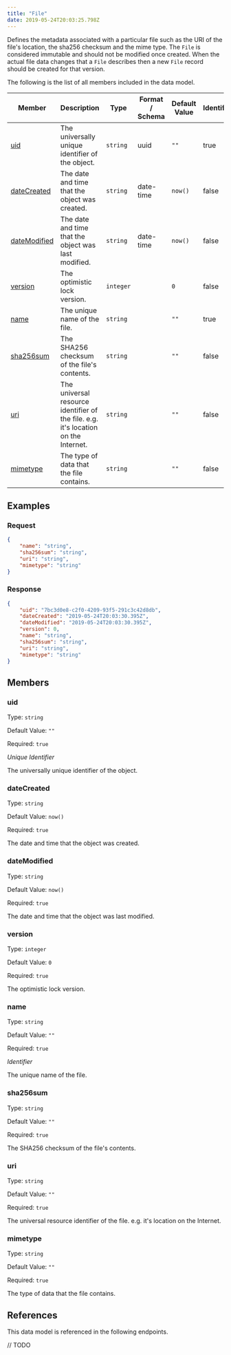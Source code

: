 ```yaml
---
title: "File"
date: 2019-05-24T20:03:25.798Z
---
```


Defines the metadata associated with a particular file such as the URI of the file's location, the sha256 checksum and the mime type. The `File` is considered immutable and should not be modified once created. When the actual file data changes that a `File` describes then a new `File` record should be created for that version.

The following is the list of all members included in the data model.

| Member            | Description                         | Type | Format / Schema | Default Value | Identifier | Unique | Required |
| ----------------- | ----------------------------------- | ---- | ------ | ------------- | ---------- | ------ | -------- |
| [uid](#uid) | The universally unique identifier of the object. | `string` | uuid | `""` | true | true | true |
| [dateCreated](#dateCreated) | The date and time that the object was created. | `string` | date-time | `now()` | false | false | true |
| [dateModified](#dateModified) | The date and time that the object was last modified. | `string` | date-time | `now()` | false | false | true |
| [version](#version) | The optimistic lock version. | `integer` |  | `0` | false | false | true |
| [name](#name) | The unique name of the file. | `string` |  | `""` | true | false | true |
| [sha256sum](#sha256sum) | The SHA256 checksum of the file's contents. | `string` |  | `""` | false | false | true |
| [uri](#uri) | The universal resource identifier of the file. e.g. it's location on the Internet. | `string` |  | `""` | false | false | true |
| [mimetype](#mimetype) | The type of data that the file contains. | `string` |  | `""` | false | false | true |

## Examples
### Request

```json
{
    "name": "string",
    "sha256sum": "string",
    "uri": "string",
    "mimetype": "string"
}
```

### Response

```json
{
    "uid": "7bc3d0e8-c2f0-4209-93f5-291c3c42d8db",
    "dateCreated": "2019-05-24T20:03:30.395Z",
    "dateModified": "2019-05-24T20:03:30.395Z",
    "version": 0,
    "name": "string",
    "sha256sum": "string",
    "uri": "string",
    "mimetype": "string"
}
```


## Members

### uid

Type: `string`

Default Value: `""`

Required: `true`

*Unique* *Identifier*

The universally unique identifier of the object.

### dateCreated

Type: `string`

Default Value: `now()`

Required: `true`

The date and time that the object was created.

### dateModified

Type: `string`

Default Value: `now()`

Required: `true`

The date and time that the object was last modified.

### version

Type: `integer`

Default Value: `0`

Required: `true`

The optimistic lock version.

### name

Type: `string`

Default Value: `""`

Required: `true`

*Identifier*

The unique name of the file.

### sha256sum

Type: `string`

Default Value: `""`

Required: `true`

The SHA256 checksum of the file's contents.

### uri

Type: `string`

Default Value: `""`

Required: `true`

The universal resource identifier of the file. e.g. it's location on the Internet.

### mimetype

Type: `string`

Default Value: `""`

Required: `true`

The type of data that the file contains.

## References

This data model is referenced in the following endpoints.

// TODO